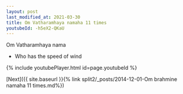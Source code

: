 ```yaml
---
layout: post
last_modified_at: 2021-03-30
title: Om Vatharamhaya namaha 11 times
youtubeId: -h5eX2-QKaU
---
```

 
 
Om Vatharamhaya nama 
 
 -  Who has the speed of wind 
 
  
 
  
 
 
 
 
 
 


{% include youtubePlayer.html id=page.youtubeId %}
 
[Next]({{ site.baseurl }}{% link  split2/_posts/2014-12-01-Om brahmine namaha 11 times.md%})
 
